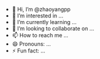 - 👋 Hi, I’m @zhaoyangpp
- 👀 I’m interested in ...
- 🌱 I’m currently learning ...
- 💞️ I’m looking to collaborate on ...
- 📫 How to reach me ...
- 😄 Pronouns: ...
- ⚡ Fun fact: ...

<!---
zhaoyangpp/zhaoyangpp is a ✨ special ✨ repository because its `README.md` (this file) appears on your GitHub profile.
You can click the Preview link to take a look at your changes.
--->
